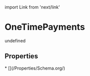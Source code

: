 import Link from 'next/link'
# OneTimePayments

undefined

## Properties

<Grid>
* [](/Properties/Schema.org/)

</Grid>


